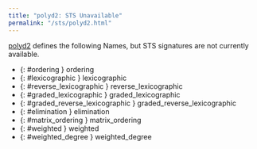 ```yaml
---
title: "polyd2: STS Unavailable"
permalink: "/sts/polyd2.html"
---
```






[polyd2](/cd/polyd2)
defines the following Names, but STS signatures are not currently available.


 *  {: #ordering } ordering
 *  {: #lexicographic } lexicographic
 *  {: #reverse_lexicographic } reverse_lexicographic
 *  {: #graded_lexicographic } graded_lexicographic
 *  {: #graded_reverse_lexicographic } graded_reverse_lexicographic
 *  {: #elimination } elimination
 *  {: #matrix_ordering } matrix_ordering
 *  {: #weighted } weighted
 *  {: #weighted_degree } weighted_degree